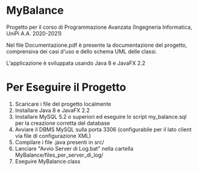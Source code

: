 # MyBalance
Progetto per il corso di Programmazione Avanzata (Ingegneria Informatica, UniPi A.A. 2020-2021)

Nel file Documentazione.pdf è presente la documentazione del progetto, comprensiva dei casi d'uso e dello schema UML delle classi.

L'applicazione è sviluppata usando Java 8 e JavaFX 2.2

# Per Eseguire il Progetto
  
1. Scaricare i file del progetto localmente
2. Installare Java 8 e JavaFX 2.2
3. Installare MySQL 5.2 o superiori ed eseguire lo script my_balance.sql per la creazione corretta del database
4. Avviare il DBMS MySQL sulla porta 3306 (configurabile per il lato client via file di configurazione XML)
5. Compilare i file .java presenti in src/
6. Lanciare "Avvio Server di Log.bat" nella cartella MyBalance/files_per_server_di_log/
7. Eseguire MyBalance.class 
